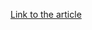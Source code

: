 [Link to the article](https://cybersecurity.att.com/blogs/labs-research/darkside-raas-in-linux-version)
